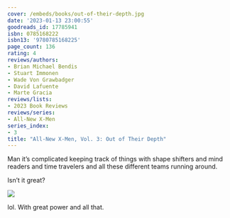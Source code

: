 ```yaml
---
cover: /embeds/books/out-of-their-depth.jpg
date: '2023-01-13 23:00:55'
goodreads_id: 17785941
isbn: 0785168222
isbn13: '9780785168225'
page_count: 136
rating: 4
reviews/authors:
- Brian Michael Bendis
- Stuart Immonen
- Wade Von Grawbadger
- David Lafuente
- Marte Gracia
reviews/lists:
- 2023 Book Reviews
reviews/series:
- All-New X-Men
series_index:
- 3
title: "All-New X-Men, Vol. 3: Out of Their Depth"
---
```

Man it’s complicated keeping track of things with shape shifters and mind readers and time travelers and all these different teams running around.

Isn’t it great?

<!--more-->

![](/embeds/books/attachments/all-new-x-men-3-f4d960.png)

lol. With great power and all that. 


